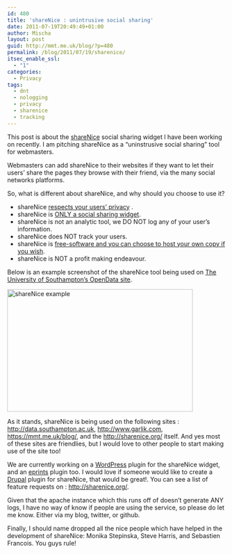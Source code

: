 ```yaml
---
id: 480
title: 'shareNice : unintrusive social sharing'
date: 2011-07-19T20:49:49+01:00
author: Mischa
layout: post
guid: http://mmt.me.uk/blog/?p=480
permalink: /blog/2011/07/19/sharenice/
itsec_enable_ssl:
  - "1"
categories:
  - Privacy
tags:
  - dnt
  - nologging
  - privacy
  - sharenice
  - tracking
---
```

This post is about the [shareNice](http://sharenice.org/) social sharing widget I have been working on recently. I am pitching shareNice as a &#8220;uninstrusive social sharing&#8221; tool for webmasters. 

Webmasters can add shareNice to their websites if they want to let their users&#8217; share the pages they browse with their friend, via the many social networks platforms. 

So, what is different about shareNice, and why should you choose to use it? 

  * shareNice [respects your users&#8217; privacy](http://sharenice.org/website/privacy) .
  * shareNice is [ONLY a social sharing widget](http://sharenice.org/website/technical).
  * shareNice is not an analytic tool, we DO NOT log any of your user&#8217;s information.
  * shareNice does NOT track your users.
  * shareNice is [free-software and you can choose to host your own copy if you wish](https://github.com/mischat/shareNice).
  * shareNice is NOT a profit making endeavour.

Below is an example screenshot of the shareNice tool being used on  [The University of Southampton&#8217;s OpenData site](http://data.southampton.ac.uk).

[<img loading="lazy" alt="shareNice example" src="https://mmt.me.uk/blog/wp-content/uploads/2011/07/soton-shareNice.png" title="data.southampton.ac.uk shareNice integration" width="427" height="282" />](http://data.southampton.ac.uk/)



As it stands, shareNice is being used on the following sites : <http://data.southampton.ac.uk>, <http://www.garlik.com>, <https://mmt.me.uk/blog/>, and the <http://sharenice.org/> itself. And yes most of these sites are friendlies, but I would love to other people to start making use of the site too! 

We are currently working on a [WordPress](http://wordpress.org/) plugin for the shareNice widget, and an [eprints](http://eprints.org/) plugin too. I would love if someone would like to create a [Drupal](http://drupal.org) plugin for shareNice, that would be great!. You can see a list of feature requests on : <http://sharenice.org/>.

Given that the apache instance which this runs off of doesn&#8217;t generate ANY logs, I have no way of know if people are using the service, so please do let me know. Either via my blog, twitter, or github. 

Finally, I should name dropped all the nice people which have helped in the development of shareNice: Monika Stepinska, Steve Harris, and Sebastien Francois. You guys rule!
